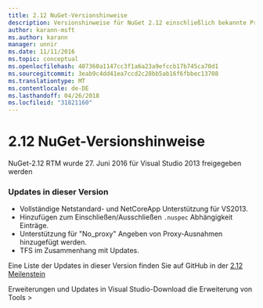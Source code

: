 ```yaml
---
title: 2.12 NuGet-Versionshinweise
description: Versionshinweise für NuGet 2.12 einschließlich bekannte Probleme, Fehlerbehebungen, Funktionen und Archivierung von dcrs Design.
author: karann-msft
ms.author: karann
manager: unnir
ms.date: 11/11/2016
ms.topic: conceptual
ms.openlocfilehash: 407360a1147cc3f1a6a23a9efccb17b745ca70d1
ms.sourcegitcommit: 3eab9c4dd41ea7ccd2c28bb5ab16f6fbbec13708
ms.translationtype: MT
ms.contentlocale: de-DE
ms.lasthandoff: 04/26/2018
ms.locfileid: "31821160"
---
```

# <a name="nuget-212-release-notes"></a>2.12 NuGet-Versionshinweise

NuGet-2.12 RTM wurde 27. Juni 2016 für Visual Studio 2013 freigegeben werden

### <a name="updates-in-this-release"></a>Updates in dieser Version

* Vollständige Netstandard- und NetCoreApp Unterstützung für VS2013.
* Hinzufügen zum Einschließen/Ausschließen `.nuspec` Abhängigkeit Einträge.
* Unterstützung für "No_proxy" Angeben von Proxy-Ausnahmen hinzugefügt werden.
* TFS im Zusammenhang mit Updates.

Eine Liste der Updates in dieser Version finden Sie auf GitHub in der [2.12 Meilenstein](https://github.com/NuGet/Home/issues?q=milestone%3A2.12+is%3Aclosed)

Erweiterungen und Updates in Visual Studio-Download die Erweiterung von Tools >
